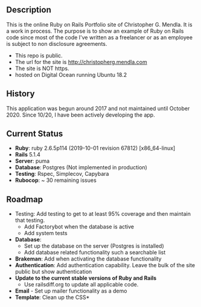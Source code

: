 ## Description
This is the online Ruby on Rails Portfolio site of Christopher G. Mendla. It is a work in process. The purpose is to show an example of Ruby on Rails code since most of the code I've written as a freelancer or as an employee is subject to non disclosure agreements.

* This repo is public. 
* The url for the site is http://christopherg.mendla.com
* The site is NOT https. 
* hosted on Digital Ocean running Ubuntu 18.2
## History
This application was begun around 2017 and not maintained until October 2020. Since 10/20, I have been actively developing the app. 
## Current Status
* **Ruby**: ruby 2.6.5p114 (2019-10-01 revision 67812) [x86_64-linux]
* **Rails** 5.1.4
* **Server**: puma
* **Database**: Postgres (Not implemented in production)
* **Testing**: Rspec, Simplecov, Capybara
* **Rubocop**: ~ 30 remaining issues
## Roadmap
* Testing: Add testing to get to at least 95% coverage and then maintain that testing. 
	* Add Factorybot when the database is active
	* Add system tests
* **Database**:
	* Set up the database on the server (Postgres is installed)
	* Add database related functionality such a searchable list
* **Brakeman**: Add when activating the database functionality
* **Authentication**: Add authentication capability. Leave the bulk of the site public but show authentication
*  **Update to the current stable versions of Ruby and Rails**
	* Use railsdiff.org to update all applicable code. 
* **Email** - Set up mailer functionality as a demo
* **Template**: Clean up the CSS* 